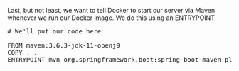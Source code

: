 Last, but not least, we want to tell Docker to start our server via Maven whenever we run our Docker image.  We do this using an ENTRYPOINT

<pre class="file" data-filename="Dockerfile" data-target="replace">
# We'll put our code here

FROM maven:3.6.3-jdk-11-openj9
COPY . .
ENTRYPOINT mvn org.springframework.boot:spring-boot-maven-plugin:run

</pre>